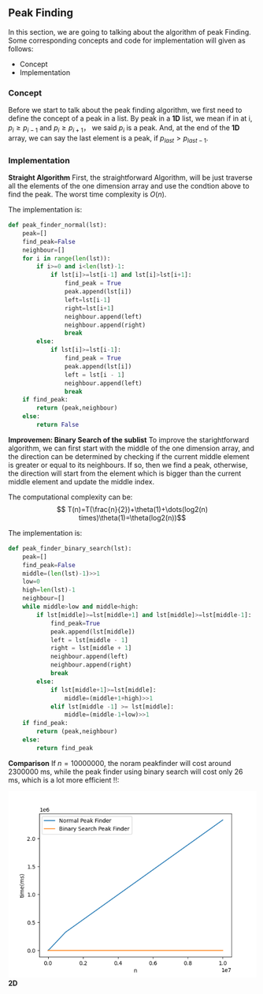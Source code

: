 ## Peak Finding
In this section, we are going to talking about the algorithm of peak Finding. Some corresponding concepts and code for implementation will given as follows:
- Concept
- Implementation


### Concept
Before we start to talk about the peak finding algorithm, we first need to define the concept of a peak in a list. By peak in a **1D** list, we mean if in at i, $p_i \geq p_{i-1}$ and $p_i \geq p_{i+1}$， we said $p_i$ is a peak. And, at the end of the **1D** array, we can say the last element is a peak, if $p_{last}>p_{last-1}$.

### Implementation

**Straight Algorithm**
First, the straightforward Algorithm, will be just traverse all the elements of the one dimension array and use the condtion above to find the peak. The worst time complexity is $O(n)$. 

The implementation is:
```python
def peak_finder_normal(lst):
    peak=[]
    find_peak=False
    neighbour=[]
    for i in range(len(lst)):
        if i>=0 and i<len(lst)-1:
            if lst[i]>=lst[i-1] and lst[i]>lst[i+1]:
                find_peak = True
                peak.append(lst[i])
                left=lst[i-1]
                right=lst[i+1]
                neighbour.append(left)
                neighbour.append(right)
                break
        else:
            if lst[i]>=lst[i-1]:
                find_peak = True
                peak.append(lst[i])
                left = lst[i - 1]
                neighbour.append(left)
                break
    if find_peak:
        return (peak,neighbour)
    else:
        return False
```
**Improvemen: Binary Search of the sublist**
To improve the starightforward algorithm, we can first start with the middle of the one dimension array, and the direction can be determined by checking if the current middle element is greater or equal to its neighbours. If so, then we find a peak, otherwise, the direction will start from the element which is bigger than the current middle element and update the middle index.

The computational complexity can be:
$$ T(n)=T(\frac{n}{2})+\theta(1)+\dots(log2(n) times)\theta(1)=\theta(log2(n))$$

The implementation is:
```python
def peak_finder_binary_search(lst):
    peak=[]
    find_peak=False
    middle=(len(lst)-1)>>1
    low=0
    high=len(lst)-1
    neighbour=[]
    while middle>low and middle<high:
        if lst[middle]>=lst[middle+1] and lst[middle]>=lst[middle-1]:
            find_peak=True
            peak.append(lst[middle])
            left = lst[middle - 1]
            right = lst[middle + 1]
            neighbour.append(left)
            neighbour.append(right)
            break
        else:
            if lst[middle+1]>=lst[middle]:
                middle=(middle+1+high)>>1
            elif lst[middle -1] >= lst[middle]:
                middle=(middle-1+low)>>1
    if find_peak:
        return (peak,neighbour)
    else:
        return find_peak 
```

**Comparison**
If $n=10000000$, the noram peakfinder will cost around 2300000 ms, while the peak finder using binary search will cost only 26 ms, which is a lot more efficient !!:

![image](https://github.com/lyb1234567/CS_Self_Study/blob/master/MIT-6.006/PeakFinding/image/Comparison.png?raw=true)
**2D**